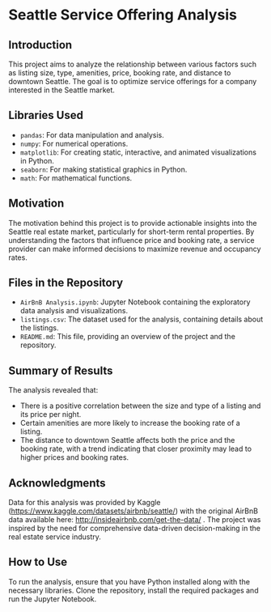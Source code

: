# Seattle Service Offering Analysis

## Introduction

This project aims to analyze the relationship between various factors such as listing size, type, amenities, price, booking rate, and distance to downtown Seattle. The goal is to optimize service offerings for a company interested in the Seattle market.

## Libraries Used

- `pandas`: For data manipulation and analysis.
- `numpy`: For numerical operations.
- `matplotlib`: For creating static, interactive, and animated visualizations in Python.
- `seaborn`: For making statistical graphics in Python.
- `math`: For mathematical functions.

## Motivation

The motivation behind this project is to provide actionable insights into the Seattle real estate market, particularly for short-term rental properties. By understanding the factors that influence price and booking rate, a service provider can make informed decisions to maximize revenue and occupancy rates.

## Files in the Repository

- `AirBnB Analysis.ipynb`: Jupyter Notebook containing the exploratory data analysis and visualizations.
- `listings.csv`: The dataset used for the analysis, containing details about the listings.
- `README.md`: This file, providing an overview of the project and the repository.

## Summary of Results

The analysis revealed that:
- There is a positive correlation between the size and type of a listing and its price per night.
- Certain amenities are more likely to increase the booking rate of a listing.
- The distance to downtown Seattle affects both the price and the booking rate, with a trend indicating that closer proximity may lead to higher prices and booking rates.

## Acknowledgments

Data for this analysis was provided by Kaggle (https://www.kaggle.com/datasets/airbnb/seattle/) with the original AirBnB data available here: http://insideairbnb.com/get-the-data/ . The project was inspired by the need for comprehensive data-driven decision-making in the real estate service industry.

## How to Use

To run the analysis, ensure that you have Python installed along with the necessary libraries. Clone the repository, install the required packages and run the Jupyter Notebook.